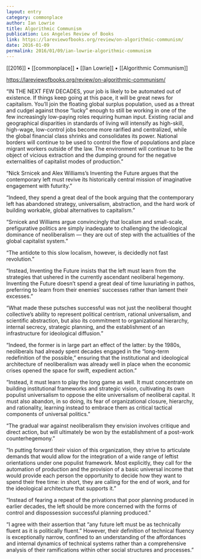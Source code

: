 ```yaml
---
layout: entry
category: commonplace
author: Ian Lowrie
title: Algorithmic Communism
publication: Los Angeles Review of Books
link: https://lareviewofbooks.org/review/on-algorithmic-communism/
date: 2016-01-09
permalink: 2016/01/09/ian-lowrie-algorithmic-communism
---
```


[[2016]] • [[commonplace]] • [[Ian Lowrie]] • [[Algorithmic Communism]]

https://lareviewofbooks.org/review/on-algorithmic-communism/

“IN THE NEXT FEW DECADES, your job is likely to be automated out of existence. If things keep going at this pace, it will be great news for capitalism. You’ll join the floating global surplus population, used as a threat and cudgel against those “lucky” enough to still be working in one of the few increasingly low-paying roles requiring human input. Existing racial and geographical disparities in standards of living will intensify as high-skill, high-wage, low-control jobs become more rarified and centralized, while the global financial class shrinks and consolidates its power. National borders will continue to be used to control the flow of populations and place migrant workers outside of the law. The environment will continue to be the object of vicious extraction and the dumping ground for the negative externalities of capitalist modes of production.”

“Nick Srnicek and Alex Williams’s Inventing the Future argues that the contemporary left must revive its historically central mission of imaginative engagement with futurity.”

“Indeed, they spend a great deal of the book arguing that the contemporary left has abandoned strategy, universalism, abstraction, and the hard work of building workable, global alternatives to capitalism.”

“Srnicek and Williams argue convincingly that localism and small-scale, prefigurative politics are simply inadequate to challenging the ideological dominance of neoliberalism — they are out of step with the actualities of the global capitalist system.”

“The antidote to this slow localism, however, is decidedly not fast revolution.”

“Instead, Inventing the Future insists that the left must learn from the strategies that ushered in the currently ascendant neoliberal hegemony. Inventing the Future doesn’t spend a great deal of time luxuriating in pathos, preferring to learn from their enemies’ successes rather than lament their excesses.”

“What made these putsches successful was not just the neoliberal thought collective’s ability to represent political centrism, rational universalism, and scientific abstraction, but also its commitment to organizational hierarchy, internal secrecy, strategic planning, and the establishment of an infrastructure for ideological diffusion.”

“Indeed, the former is in large part an effect of the latter: by the 1980s, neoliberals had already spent decades engaged in the “long-term redefinition of the possible,” ensuring that the institutional and ideological architecture of neoliberalism was already well in place when the economic crises opened the space for swift, expedient action.”

“Instead, it must learn to play the long game as well. It must concentrate on building institutional frameworks and strategic vision, cultivating its own populist universalism to oppose the elite universalism of neoliberal capital. It must also abandon, in so doing, its fear of organizational closure, hierarchy, and rationality, learning instead to embrace them as critical tactical components of universal politics.”

“The gradual war against neoliberalism they envision involves critique and direct action, but will ultimately be won by the establishment of a post-work counterhegemony.”

“In putting forward their vision of this organization, they strive to articulate demands that would allow for the integration of a wide range of leftist orientations under one populist framework. Most explicitly, they call for the automation of production and the provision of a basic universal income that would provide each person the opportunity to decide how they want to spend their free time: in short, they are calling for the end of work, and for the ideological architecture that supports it.”

“Instead of fearing a repeat of the privations that poor planning produced in earlier decades, the left should be more concerned with the forms of control and dispossession successful planning produced.”

“I agree with their assertion that “any future left must be as technically fluent as it is politically fluent.” However, their definition of technical fluency is exceptionally narrow, confined to an understanding of the affordances and internal dynamics of technical systems rather than a comprehensive analysis of their ramifications within other social structures and processes.”

